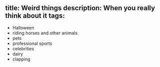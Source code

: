 title: Weird things
description: When you really think about it
tags:
---

- Halloween
- riding horses and other animals
- pets
- professional sports
- celebrities
- dairy
- clapping